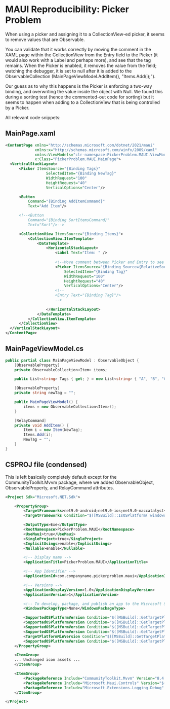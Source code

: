 # MAUI Reproducibility: Picker Problem
When using a picker and assigning it to a CollectionView-ed picker, it seems to remove values that are Observable. 

You can validate that it works correctly by moving the comment in the XAML page within the CollectionView from the Entry field to the Picker
(it would also work with a Label and perhaps more), and see that the tag remains. When the Picker is enabled, it removes the value 
from the field; watching the debugger, it is set to null after it is added to the ObservableCollection 
(MainPageViewModel.AddItem(), "Items.Add(i);"). 

Our guess as to why this happens is the Picker is enforcing a two-way binding, and overwriting the value inside the object with Null. 
We found this during a sorting test (hence the commented-out code for sorting) but it seems to happen when adding to a CollectionView
that is being controlled by a Picker. 

All relevant code snippets: 

## MainPage.xaml
```xml
<ContentPage xmlns="http://schemas.microsoft.com/dotnet/2021/maui"
             xmlns:x="http://schemas.microsoft.com/winfx/2009/xaml"
             xmlns:ViewModels="clr-namespace:PickerProblem.MAUI.ViewModels"
             x:Class="PickerProblem.MAUI.MainPage">
  <VerticalStackLayout>
      <Picker ItemsSource="{Binding Tags}"
                  SelectedItem="{Binding NewTag}"
                  WidthRequest="100"
                  HeightRequest="40"
                  VerticalOptions="Center"/>

      <Button
          Command="{Binding AddItemCommand}"
          Text="Add Item"/>

      <!--<Button
          Command="{Binding SortItemsCommand}"
          Text="Sort"/>-->

      <CollectionView ItemsSource="{Binding Items}">
          <CollectionView.ItemTemplate>
              <DataTemplate>
                  <HorizontalStackLayout>
                      <Label Text="Item: " />
                      
                      <!--Move comment between Picker and Entry to see differences-->
                      <Picker ItemsSource="{Binding Source={RelativeSource AncestorType={x:Type ViewModels:MainPageViewModel}}, Path=Tags}"
                          SelectedItem="{Binding Tag}"
                          WidthRequest="100"
                          HeightRequest="40"
                          VerticalOptions="Center"/>
                      <!--
                      <Entry Text="{Binding Tag}"/>
                      -->
                      
                  </HorizontalStackLayout>
              </DataTemplate>
          </CollectionView.ItemTemplate>
      </CollectionView>
  </VerticalStackLayout>
</ContentPage>
``` 

## MainPageViewModel.cs
```csharp
public partial class MainPageViewModel : ObservableObject {
    [ObservableProperty]
    private ObservableCollection<Item> items;

    public List<string> Tags { get; } = new List<string> { "A", "B", "C", "D", "E" };

    [ObservableProperty]
    private string newTag = "";

    public MainPageViewModel() {
        items = new ObservableCollection<Item>();
    }

    [RelayCommand]
    private void AddItem() {
        Item i = new Item(NewTag);
        Items.Add(i);
        NewTag = "";
    }
}
```

## CSPROJ file (condensed)
This is left basically completely default except for the CommunityToolkit.Mvvm package, where we added ObservableObject, ObservableProperty, 
and RelayCommand attributes. 

```xml
<Project Sdk="Microsoft.NET.Sdk">

	<PropertyGroup>
		<TargetFrameworks>net9.0-android;net9.0-ios;net9.0-maccatalyst</TargetFrameworks>
		<TargetFrameworks Condition="$([MSBuild]::IsOSPlatform('windows'))">$(TargetFrameworks);net9.0-windows10.0.19041.0</TargetFrameworks>

		<OutputType>Exe</OutputType>
		<RootNamespace>PickerProblem.MAUI</RootNamespace>
		<UseMaui>true</UseMaui>
		<SingleProject>true</SingleProject>
		<ImplicitUsings>enable</ImplicitUsings>
		<Nullable>enable</Nullable>

		<!-- Display name -->
		<ApplicationTitle>PickerProblem.MAUI</ApplicationTitle>

		<!-- App Identifier -->
		<ApplicationId>com.companyname.pickerproblem.maui</ApplicationId>

		<!-- Versions -->
		<ApplicationDisplayVersion>1.0</ApplicationDisplayVersion>
		<ApplicationVersion>1</ApplicationVersion>

		<!-- To develop, package, and publish an app to the Microsoft Store, see: https://aka.ms/MauiTemplateUnpackaged -->
		<WindowsPackageType>None</WindowsPackageType>

		<SupportedOSPlatformVersion Condition="$([MSBuild]::GetTargetPlatformIdentifier('$(TargetFramework)')) == 'ios'">15.0</SupportedOSPlatformVersion>
		<SupportedOSPlatformVersion Condition="$([MSBuild]::GetTargetPlatformIdentifier('$(TargetFramework)')) == 'maccatalyst'">15.0</SupportedOSPlatformVersion>
		<SupportedOSPlatformVersion Condition="$([MSBuild]::GetTargetPlatformIdentifier('$(TargetFramework)')) == 'android'">21.0</SupportedOSPlatformVersion>
		<SupportedOSPlatformVersion Condition="$([MSBuild]::GetTargetPlatformIdentifier('$(TargetFramework)')) == 'windows'">10.0.17763.0</SupportedOSPlatformVersion>
		<TargetPlatformMinVersion Condition="$([MSBuild]::GetTargetPlatformIdentifier('$(TargetFramework)')) == 'windows'">10.0.17763.0</TargetPlatformMinVersion>
		<SupportedOSPlatformVersion Condition="$([MSBuild]::GetTargetPlatformIdentifier('$(TargetFramework)')) == 'tizen'">6.5</SupportedOSPlatformVersion>
	</PropertyGroup>

	<ItemGroup>
    ... Unchanged icon assets ...
	</ItemGroup>

	<ItemGroup>
		<PackageReference Include="CommunityToolkit.Mvvm" Version="8.4.0" />
		<PackageReference Include="Microsoft.Maui.Controls" Version="$(MauiVersion)" />
		<PackageReference Include="Microsoft.Extensions.Logging.Debug" Version="9.0.0" />
	</ItemGroup>

</Project>

```
